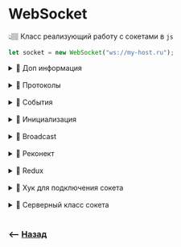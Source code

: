 # WebSocket
👆🏽 Класс реализующий работу с сокетами в `js`

```javascript
let socket = new WebSocket("ws://my-host.ru");
```

<details>
<summary>📗 Доп информация</summary>

![illustration](https://raw.githubusercontent.com/webster6667/documentation/master/documentation-data/illustrations/dd-up.svg)
🎯 https://wanago.io/2021/12/20/redux-middleware-websockets/    
🎯 https://www.taniarascia.com/websockets-in-redux/    
🎯 https://www.youtube.com/watch?v=o43iiH4kGqg&t=1284s

![illustration](https://raw.githubusercontent.com/webster6667/documentation/master/documentation-data/illustrations/dd-down.svg)

</details>


   
<br>



<details>
<summary>💠 Протоколы</summary>

![illustration](https://raw.githubusercontent.com/webster6667/documentation/master/documentation-data/illustrations/dd-up.svg)

🔹 `ws`  
&emsp;&emsp; 👆 Открытый

🔹 `wss`  
&emsp;&emsp; 👆 Зашифрованный

> 📗 Старые прокси сервера которые не знают о технологии сокетов, закроют соединение, получив незнакомые для них заголовки

> По этому всегда предпочтительней использовать `wss` шифрования, закрывая содержимое запроса от прокси серверов


![illustration](https://raw.githubusercontent.com/webster6667/documentation/master/documentation-data/illustrations/dd-down.svg)

</details>

<br>

<details>
<summary> 💠 События </summary>

![illustration](https://raw.githubusercontent.com/webster6667/documentation/master/documentation-data/illustrations/dd-up.svg)

💠 `open`   
👆🏽 Соединение установлено, можно начинать передавать данные по сокетам

<br>

💠 `message`  
<details>
<summary> 👆🏽 Пришли данные</summary>

----

🎯 Передавать можно как строки так и `ArrayBuffer` данные      
🎯 Чаще всего передают `json` объекты

----

</details>

<br>

💠 `error`  
👆🏽 Произошла ошибка

<br>

💠 `close`
<details>
<summary> 👆🏽 Соединение закрыто</summary>

----

👆 Может приходить с разными кодами

 🎯 `1000`   
&emsp;&emsp;&emsp;&emsp;&emsp;&emsp; 👆 По умолчанию, нормальное закрытие

 🎯 `1006`   
&emsp;&emsp; 👆 Соединение было потеряно (нет фрейма закрытия)

 🎯 `1001`   
&emsp;&emsp; 👆 Сторона отключилась, например сервер выключен или пользователь покинул страницу

 🎯 `1009`  
&emsp;&emsp; 👆 Сообщение слишком большое для обработки

----

</details>

<br>

> 📗 На этих дефолтных событиях обычно строят свою архитектуру своих событий, прокидывая в json объектах название своих событий

![illustration](https://raw.githubusercontent.com/webster6667/documentation/master/documentation-data/illustrations/dd-down.svg)

</details>

<br>

<details>
<summary> 💠 Инициализация</summary>

![illustration](https://raw.githubusercontent.com/webster6667/documentation/master/documentation-data/illustrations/dd-up.svg)

<details>
<summary> 🔹 Клиент</summary>

----

```typescript jsx
useEffect(() => {
    const socket = new WebSocket('ws://localhost:3005/chat')

    socket.onopen = () => { // 👉🏼 Устанавливаем соединение с сокетом, давая уникальный id соединения
        const id = String(Date.now()),
              name = 'ben'

        const connectData = {
            id,
            name,
            event: 'connecting',
        }
        socket.send(JSON.stringify(connectData))
    }

    socket.onmessage = ({data}) => { // 👉🏼 Получаем с бека данные и обрабатываем событие которое указал бек
        const resData = JSON.parse(data)
        const {event, id, name} = resData

        switch (event) {
            case 'connected':
                console.log(`user ${name} was connected to socket`)
                break;
        }
        
    }
    
}, [])
```

----

</details>

<details>
<summary> 🔹 Сервер</summary>

----

```typescript jsx
app.ws('/chat', (ws, res) => {
    ws.send('socket is worck') // 👉🏼 Соединение установленно

    ws.onmessage = ({data}) => { // 👉🏼 Пришли данные от фронта 
        const {event, id, name, ...reqData} = JSON.parse(data)

        switch (event) {
            case 'connecting': // 👉🏼 Отправить событие об успешном подключени
                ws.id = id
                
                ws.send(JSON.stringify({
                    event: 'connected',
                    id, 
                    name
                }))
            break
        }
        
    }
    
})
```

----

</details>

![illustration](https://raw.githubusercontent.com/webster6667/documentation/master/documentation-data/illustrations/dd-down.svg)

</details>  

<br>

<details>
<summary> 💠 Broadcast</summary>

![illustration](https://raw.githubusercontent.com/webster6667/documentation/master/documentation-data/illustrations/dd-up.svg)

🎯 В примере выше, соединение происходит только между одним клиентом и сервером

🎯 Для оповещения всех подключенных юзеров о любом событии с сокетом, нужно произвести определенные настройки на сервере

🎯 Написать функцию `broadcast`  
&emsp;&emsp; 👆 Она отправляет данные всем подключенным юзерам, кроме юзера который передал эти данные на сервер

<br>

<details>
<summary> 🔹 Сервер</summary>

----

```typescript jsx
import express from "express";
import expressWs from 'express-ws';

const app = express(),
      WSServer = expressWs(app),
      aWSS = WSServer.getWss()

app.ws('/chat', (ws, res) => {
    ws.send('socket is worck') // 👉🏼 Соединение установленно

    const connectedClientList = aWSS.clients, 
          broadcastSend = ({event, ws, ...resData}) => { // 👉🏼 Функция рассылки всем подключенным юзерам
            connectedClientList.forEach((client) => {

            if (+client.id !== +ws.id) {
                client.send(JSON.stringify({
                    event,
                    ...resData
                }))
            }

        })
    }
    
    ws.onmessage = ({data}) => { // 👉🏼 Пришли данные от фронта 
        const {event, id, name, ...reqData} = JSON.parse(data)

        switch (event) {
            case 'connecting': // 👉🏼 Отправить событие об успешном подключени
                ws.id = id
                
                ws.send(JSON.stringify({
                    event: 'connected',
                    id, 
                    name
                }))
                broadcastSend({event: 'joined', ws, id, name}) // 👉🏼 Отправить всем пользователям что подключился ище один
            break
        }
        
    }
    
})
```

----

</details>

<details>
<summary> 🔹 Клиент</summary>

----

```typescript jsx
socket.onmessage = ({data}) => { // 👉🏼 Получаем с бека данные и обрабатываем событие которое указал бек
    const resData = JSON.parse(data)
    const {event, id, name} = resData

    switch (event) {
        case 'connected':
            console.log(`you was connected to chat`)
        break;
        case 'joined': // 👉🏼 Получаем с broadcast бека событие подключения нового юзера
            console.log(`user ${name} was joined to chat`)
        break;    
    }
    
}
```

----

</details>

![illustration](https://raw.githubusercontent.com/webster6667/documentation/master/documentation-data/illustrations/dd-down.svg)

</details>

<br>

<details>
<summary> 💠 Реконект </summary>

![illustration](https://raw.githubusercontent.com/webster6667/documentation/master/documentation-data/illustrations/dd-up.svg)

> По дефолту при потери соединения переподключение к сокетам отсутствует, но сделать его достаточно просто  

🎯 Создать функцию создания сокета со всеми обработчиками

🎯 Вызвать ее

🎯 Внутри функции написать обработчик потери связи

🎯 В нем написать интервальный повторный вызов функции создания сокета, пока не сработает событие `connected`

🎯 В событии `connected` выключить функцию интервал

<details>
<summary> 🔹 Клиент </summary>

----

```typescript jsx
useEffect(() => {
        const createWs = () => {
            let reconnectIntervalId
            const socket = new WebSocket('ws://localhost:3005/chat')

            socket.onopen = () => {
                // ...
            }

            socket.onmessage = ({data}) => {
                const resData = JSON.parse(data)
                const {event} = resData

                switch (event) {
                    case 'connected':
                        clearInterval(reconnectIntervalId)
                        // ...
                    break;
                }
                
            }

            socket.onclose = (event) => {
                
                if (!event.wasClean) {
                    reconnectIntervalId = setTimeout(() => {
                        createWs()
                    }, 300)
                }
                
            }

        }
        createWs()
    }, [])
```

----

</details>



![illustration](https://raw.githubusercontent.com/webster6667/documentation/master/documentation-data/illustrations/dd-down.svg)

</details>

<br>

<details>
<summary> 💠 Redux</summary>

![illustration](https://raw.githubusercontent.com/webster6667/documentation/master/documentation-data/illustrations/dd-up.svg)

👆 Работа с сокетами в редаксе удобней всего реализовать через `middleware`  

<details>
<summary>📜 <code>socket help class</code></summary>

```javascript
class Socket {
  constructor() {
    this.socket = null
  }

  connect(url) {
    if (!this.socket) {
      this.socket = new WebSocket(url)
    }
  }

  disconnect() {
    if (this.socket) {
      this.socket.close()
      this.socket = null
    }
  }

  send(message) {
    if (this.socket) {
      this.socket.send(JSON.stringify(message))
    }
  }

  on(eventName, callback) {
    if (this.socket) {
      this.socket.addEventListener(eventName, callback)
    }
  }
}

export { Socket }
```

</details>
  

<details>
<summary>📜 <code>chatSlice</code></summary>

```javascript
const initialState: ChatState = {
    messages: [],
    isEstablishingConnection: false,
    isConnected: false,
    userList: []
};

const chatSlice = createSlice({
  name: 'chat',
  initialState,
  reducers: {
    startConnecting: (state => {
      state.isEstablishingConnection = true;
    }),
    connectionEstablished: (state => {
      state.isConnected = true;
      state.isEstablishingConnection = true;
    }),
    includeUserToChat: ((state, action) => {
      state.userList.push(action.payload)
    }),
    excludeUserFromChat: ((state, action) => {
      state.userList = state.userList.filter((item) => item.id !== action.payload.disconnectedId) 
    }),
    writeMesaageList: ((state, action) => {
      state.messages = action.payload
    }),
  },
});
 
export const chatActions = chatSlice.actions;
 
export default chatSlice;
```

</details>

<details>
<summary>📜 <code>middleware</code></summary>

----

```typescript jsx
import { chatActions } from './chatSlice';
import ChatEvent from './chatEvent';
import {SOCKET_CONNECT, SOCKET_DISCONNECT} from '@common-const';


export const chatMiddleware = (socket) => (params) => (next) => (action) => {
    const { dispatch, getState } = params
    const { type } = action
    let reconnectInterval

    switch (type) {
        case SOCKET_CONNECT:
            socket.connect('wss://example.com')
            
            socket.on('open', () => {
                dispatch(chatActions.startConnecting());
                const id = String(Date.now())

                const connectData = {
                    id,
                    username,
                    event: 'connecting',
                }
                socket.send(connectData)
            })
            
            socket.on('message', ({data}) => {
                const resData = JSON.parse(data)
                const {event, id, username, messagesList} = resData

                switch (event) {
                    case 'connected':
                        clearInterval(reconnectInterval)
                        dispatch(chatActions.connectionEstablished());
                        console.log(`you was connected to chat`)
                        break;
                    case 'joined': // 👉🏼 Получаем с broadcast бека событие подключения нового юзера
                        dispatch(chatActions.includeUserToChat({id, username}));
                        console.log(`user ${name} was joined to chat`)
                        break;
                    case 'disconnected': // 👉🏼 Получаем с broadcast бека событие отключенных юзеров
                        dispatch(chatActions.excludeUserFromChat({disconnectedId: id}));
                        console.log(`user with id ${id} was disconnected from chat`)
                        break;
                    case 'messageWritten': // 👉🏼 Перезаписываем пропс с сообщениями, актуальными данными с бека
                        dispatch(chatActions.writeMesaageList(messagesList));
                        console.log(`message list was updated`)
                        break;
                }
                
            })
            
            socket.on('close', () => {
                
                if (!event.wasClean) {

                    reconnectInterval = setTimeout(() => {
                        const creatChatWS = createAction(SOCKET_CONNECT)
                        dispatch(creatChatWS());
                    }, 300)

                }
            })
            
            break
        case SOCKET_DISCONNECT:
            socket.disconnect()
            break

        default:
            break
    }

    return next(action)
}
```

----

</details>

![illustration](https://raw.githubusercontent.com/webster6667/documentation/master/documentation-data/illustrations/dd-down.svg)

</details>

<br>

<details>
<summary> 💠 Хук для подключения сокета</summary>

![illustration](https://raw.githubusercontent.com/webster6667/documentation/master/documentation-data/illustrations/dd-up.svg)

```typescript jsx
export const useSocket = ({username, onConnected, onJoined, onDisconnected, onMessageWritten}) => {
    const [ws, setWs] = useState<undefined | WebSocket>()
    const [myWsId, setMyWsId] = useState(getCookie('wsId'))

    useEffect(() => {
        const createWs = () => {
            let reconnectInterval
            const socket = new WebSocket('ws://localhost:3005/chat')

            setWs(socket)

            socket.onopen = () => {
                const id = myWsId || String(Date.now())

                if (!myWsId) {
                    setMyWsId(id)
                    setCookie('wsId', id)
                }

                const connectData = {
                    id,
                    username,
                    event: 'connecting',
                }
                socket.send(JSON.stringify(connectData))
            }

            socket.onmessage = ({data}) => {
                const resData = JSON.parse(data)
                const {event, id, username, messagesList, connectedUserList = []} = resData

                switch (event) {
                    case 'connected':
                        clearInterval(reconnectInterval)
                        onConnected({connectedUserList, messagesList})
                        break;
                    case 'joined':
                        onJoined({id, username})
                        break;
                    case 'disconnected':
                        onDisconnected({disconnectedId: id})
                        break;
                    case 'messageWritten':
                        onMessageWritten({messagesList})
                        break;
                }


            }

            socket.onclose = (event) => {
                if (!event.wasClean) {

                    reconnectInterval = setTimeout(() => {
                        createWs()
                    }, 300)

                }
            }

        }
        createWs()
    }, [])

    const sendMessage = (data) => {
        ws.send(JSON.stringify({event: 'writeMessage', ...data}))
    }

    return {sendMessage, myWsId}
}
```


![illustration](https://raw.githubusercontent.com/webster6667/documentation/master/documentation-data/illustrations/dd-down.svg)

</details>

<br>

<details>
<summary> 💠 Серверный класс сокета</summary>

![illustration](https://raw.githubusercontent.com/webster6667/documentation/master/documentation-data/illustrations/dd-up.svg)

```typescript jsx
let disconnectFnList = {}

class Socket {
    socket: WebSocket
    clientList: any[]
    connectedUserList: any[]

    constructor({socket, clientList, onConnecting, onMessage}) {
        this.socket = socket
        this.clientList = clientList
        this.connectedUserList = []

        this.socket.onmessage = ({data}) => {
            const {event, ...reqData} = JSON.parse(data)

            switch (event) {
                case 'connecting':
                    const disconnectTimeoutFn = disconnectFnList[`disconnect${reqData.id}`]

                    if (disconnectTimeoutFn) {
                        clearTimeout(disconnectTimeoutFn)
                    }

                    this.connectionHandler(reqData)
                    this.getConnectedUserList()
                    if (onConnecting) onConnecting.call(this, {...reqData, wasPageReload: Boolean(disconnectTimeoutFn)})
                    break
                case 'writeMessage':
                    if (onMessage) onMessage.call(this, reqData)
                    break
            }

        }

        this.socket.onclose = ({target}) => {
            const {id, username} = target

            disconnectFnList[`disconnect${id}`] = setTimeout(() => {
                this.sendDisconnected({id, username})
                delete disconnectFnList[`disconnect${id}`]
            },1000);

        }

    }

    connectionHandler({id, username}) {
        this.socket.id = id
        this.socket.username = username
    }

    getConnectedUserList() {
        const connectedUserList = [],
            connectedIds = []

        this.clientList.forEach(({id, username}) => {
            if (id && !connectedIds.includes(id)) {
                connectedIds.push(id)
                connectedUserList.push({id, username})
            }
        })

        this.connectedUserList = connectedUserList
    }

    broadcastSend({event, withMe = false, ...resData}) {
        this.clientList.forEach((client) => {
            const sendData = () => client.send(JSON.stringify({
                event,
                ...resData
            }))

            if (withMe) {
                sendData()
            } else if (client.id !== this.socket.id) {
                sendData()
            }

        })
    }

    broadcastConnectedSend(resData) {
        this.broadcastSend({event: 'joined', ...resData})
    }

    sendSuccessConnected(resData) {
        this.socket.send(JSON.stringify({
            event: 'connected',
            ...resData
        }))
    }

    sendDisconnected(resData) {
        this.broadcastSend({event: 'disconnected', ...resData})
    }


}

app.ws('/chat', (ws, res) => {
  ws.send('success connected')

  new Socket({
    socket: ws,
    clientList: aWSS.clients,
    onConnecting({id, username, wasPageReload}) {
      this.sendSuccessConnected({connectedUserList: this.connectedUserList, messagesList})

      if (!wasPageReload) {
        this.broadcastConnectedSend({id, username})
      }

    },
    onMessage({username, message}) {
      messagesList.push({username, message})

      this.broadcastSend({event: 'messageWritten', withMe: true, messagesList})
    }
  })
})
```

![illustration](https://raw.githubusercontent.com/webster6667/documentation/master/documentation-data/illustrations/dd-down.svg)

</details>  

<br>

### ⟵ **<a href="../../readme.md">Назад</a>**
